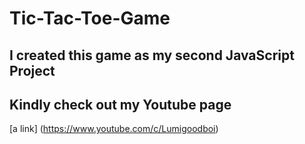 # Tic-Tac-Toe-Game
## I created this game as my second JavaScript Project
## Kindly check out my Youtube page 
[a link] (https://www.youtube.com/c/Lumigoodboi)
